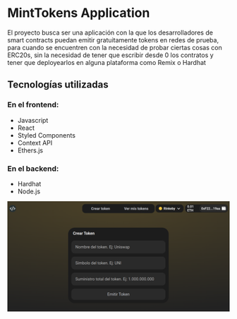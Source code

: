 # MintTokens Application

El proyecto busca ser una aplicación con la que los desarrolladores de smart contracts puedan emitir gratuitamente tokens en redes de prueba, para cuando se encuentren con la necesidad de probar ciertas cosas con ERC20s, sin la necesidad de tener que escribir desde 0 los contratos y tener que deployearlos en alguna plataforma como Remix o Hardhat


## Tecnologías utilizadas
### En el frontend:
* Javascript
* React 
* Styled Components
* Context API
* Ethers.js

### En el backend:
* Hardhat
* Node.js

![](./screenshot.png)

